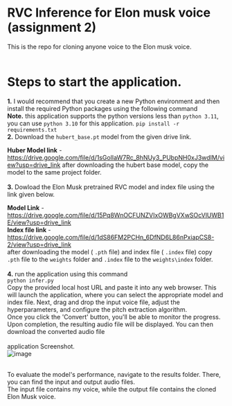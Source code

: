# RVC Inference for Elon musk voice (assignment 2)
This is the repo for cloning anyone voice to the Elon musk voice. 
<br>
<br>
# Steps to start the application.
**1.** I would recommend that you create a new Python environment and then install the required Python packages using the following command <br>
 **Note.** this application supports the python versions less than `python 3.11`, you can use `python 3.10` for this application. 
                 `pip install -r requirements.txt`
<br>
**2.** Download the `hubert_base.pt` model from the given drive link.

**Huber Model link** - https://drive.google.com/file/d/1sGolIaW7Rc_8hNUy3_PUbpNH0xJ3wdIM/view?usp=drive_link
  after downloading the hubert base model, copy the model to the same project folder.
<br>
<br>
**3.** Dowload the Elon Musk pretrained RVC model and index file using the link given below.

**Model Link** - https://drive.google.com/file/d/15Pq8WnOCFUNZVIxOWBgVXwSOcVlUWB1E/view?usp=drive_link <br>
**Index file link** - https://drive.google.com/file/d/1dS86FM2PCHn_6DfND6L86nPxiapCS8-2/view?usp=drive_link <br>
after downloading the model ( `.pth` file) and index file ( `.index` file) copy `.pth` file to the `weights` folder and `.index` file to the `weights\index` folder.
<br>
<br>
**4.** run the application using this command<br>
               `python infer.py` 
<br>
Copy the provided local host URL and paste it into any web browser. This will launch the application, where you can select the appropriate model and index file. Next, drag and drop the input voice file, adjust the hyperparameters, and configure the pitch extraction algorithm.<br>
Once you click the 'Convert' button, you'll be able to monitor the progress. Upon completion, the resulting audio file will be displayed. You can then download the converted audio file
<br>
<br>
application Screenshot.
<br>
![image](https://github.com/arvindmn01/Assignment_2_Voice_cloning/assets/100796728/b8972a69-0523-4fd6-b452-74d5ec86318d.png)
<br>
<br>

To evaluate the model's performance, navigate to the results folder. There, you can find the input and output audio files.
<br>
The input file contains my voice, while the output file contains the cloned Elon Musk voice.
<br>
<br>